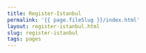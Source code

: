 ```yaml
---
title: Register-Istanbul
permalink: '{{ page.fileSlug }}/index.html'
layout: register-istanbul.html
slug: register-istanbul
tags: pages
---
```



